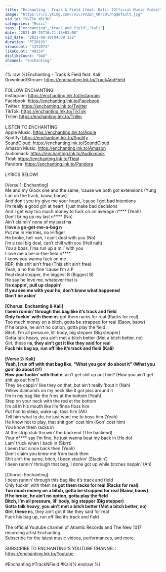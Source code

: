```yaml
---
title: "Enchanting - Track & Field (feat. Kali) [Official Music Video]"
image: "https:\/\/i.ytimg.com\/vi\/VVZSn_XRr3U\/hqdefault.jpg"
vid_id: "VVZSn_XRr3U"
categories: "Music"
tags: ["enchanting","track and field","kali"]
date: "2021-09-25T16:21:15+03:00"
vid_date: "2021-08-19T04:00:12Z"
duration: "PT2M19S"
viewcount: "1372073"
likeCount: "49254"
dislikeCount: "946"
channel: "Enchanting"
---
```

{% raw %}Enchanting - Track &amp; Field feat. Kali<br />Download/Stream: <a rel="nofollow" target="blank" href="https://enchanting.lnk.to/TrackAndField">https://enchanting.lnk.to/TrackAndField</a><br /><br />FOLLOW ENCHANTING<br />Instagram: <a rel="nofollow" target="blank" href="https://enchanting.lnk.to/Instagram">https://enchanting.lnk.to/Instagram</a><br />Facebook: <a rel="nofollow" target="blank" href="https://enchanting.lnk.to/Facebook">https://enchanting.lnk.to/Facebook</a><br />Twitter: <a rel="nofollow" target="blank" href="https://enchanting.lnk.to/Twitter">https://enchanting.lnk.to/Twitter</a><br />TikTok: <a rel="nofollow" target="blank" href="https://enchanting.lnk.to/TikTok">https://enchanting.lnk.to/TikTok</a><br />Triller: <a rel="nofollow" target="blank" href="https://enchanting.lnk.to/Triller">https://enchanting.lnk.to/Triller</a><br /><br />LISTEN TO ENCHANTING<br />Apple Music: <a rel="nofollow" target="blank" href="https://enchanting.lnk.to/Apple">https://enchanting.lnk.to/Apple</a><br />Spotify: <a rel="nofollow" target="blank" href="https://enchanting.lnk.to/Spotify">https://enchanting.lnk.to/Spotify</a><br />SoundCloud: <a rel="nofollow" target="blank" href="https://enchanting.lnk.to/SoundCloud">https://enchanting.lnk.to/SoundCloud</a><br />Amazon Music: <a rel="nofollow" target="blank" href="https://enchanting.lnk.to/Amazon">https://enchanting.lnk.to/Amazon</a><br />Audiomack: <a rel="nofollow" target="blank" href="https://enchanting.lnk.to/Audiomack">https://enchanting.lnk.to/Audiomack</a><br />Tidal: <a rel="nofollow" target="blank" href="https://enchanting.lnk.to/Tidal">https://enchanting.lnk.to/Tidal</a><br />Pandora: <a rel="nofollow" target="blank" href="https://enchanting.lnk.to/Pandora">https://enchanting.lnk.to/Pandora</a><br /><br />LYRICS BELOW!<br /><br />[Verse 1: Enchanting]<br />Me and my Glock one and the same, ’cause we both got extensions (Yung Lan on the track, baow, baow)<br />And don’t you try give me your heart, ’cause I got bad intentions<br />I’m really a good girl at heart, I just make bad decisions<br />And I get way too much money to fuck on an average n**** (Yeah)<br />Don’t bring up my last n**** (No)<br />Ain’t claimin’ none of my past n****s<br />I love a go-get-me-a-bag n****<br />Put me in Hermés, no Hilfiger<br />He broke, hell nah, I can’t deal with you (No)<br />I’m a real big deal, can’t chill with you (Hell nah)<br />You a boss, I’ma run up a mil’ with you<br />I love me a be-in-thе-field n****<br />I know you wanna fuck on me<br />RBP, this shit ain’t free (This shit ain’t free)<br />Yeah, a ho this finе ’cause I’m a P<br />Real deal stepper, the biggest B (Biggest B)<br />He say he love me, whatever that is<br />N****s cappin’, pull up clappin’<br />If you see me with your ho, don’t know what happened<br />Don’t be askin’<br /><br />[Chorus: Enchanting &amp; Kali]<br />I been runnin’ through this bag like it’s track and field<br />Only fuckin’ with them n****s got them racks for real (Racks for real)<br />Too much money on a bitch, gotta be strapped for real (Baow, baow)<br />If he broke, he ain’t no option, gotta play the field<br />Bitch, I’m all pressure, lil’ body, big stepper (Big stepper)<br />Gotta talk heavy, you ain’t met a bitch better (Met a bitch better, no)<br />Girl, these n****s, they ain’t got it like they said for real<br />Fuck his bag up, run off like it’s track and field (Kali)<br /><br />[Verse 2: Kali]<br />Yeah, I run off with that bag like, “What you gon’ do about it” (What you gon’ do about it?)<br />How you fuckin’ with that n****, ain’t get shit up out him? (How you ain’t get shit up out him?)<br />They be cappin’ like they on that, but ain’t really ’bout it (Nah)<br />Yellow diamonds on my neck like it got piss around it<br />I’m in my bag like the fries at the bottom (Yeah)<br />Step on your neck with the red at the bottom<br />I’m all in his mouth like I’m finna floss him<br />Put him to sleep, wake up, toss him (Ah)<br />Tell him what to do, he just want me to boss him (Yeah)<br />He know not to play, that shit gon’ cost him (Gon’ cost him)<br />You know them racks in<br />At the strip club throwin’ the backend (The backend)<br />Your n**** say I’m fine, he just wanna beat my back in (He do)<br />Lam’ truck when I back in (Skrrt)<br />I been that since back then (Yeah)<br />Don’t claim you knew me from back then<br />Shit ain’t the same, bitch, I been stackin’ (Stackin’)<br />I been runnin’ through that bag, I done got up while bitches nappin’ (Ah)<br /><br />[Chorus: Enchanting]<br />I been runnin’ through this bag like it’s track and field<br />Only fuckin’ with them n****s got them racks for real (Racks for real)<br />Too much money on a bitch, gotta be strapped for real (Baow, baow)<br />If he broke, he ain’t no option, gotta play the field<br />Bitch, I’m all pressure, lil’ body, big stepper (Big stepper)<br />Gotta talk heavy, you ain’t met a bitch better (Met a bitch better, no)<br />Girl, these n****s, they ain’t got it like they said for real<br />Fuck his bag up, run off like it’s track and field<br /><br />The official Youtube channel of Atlantic Records and The New 1017 recording artist Enchanting. <br />Subscribe for the latest music videos, performances, and more.<br /><br />SUBSCRIBE TO ENCHANTING'S YOUTUBE CHANNEL: <br /><a rel="nofollow" target="blank" href="https://enchanting.lnk.to/Youtube">https://enchanting.lnk.to/Youtube</a><br /><br />#Enchanting #TrackNField #Kali{% endraw %}
